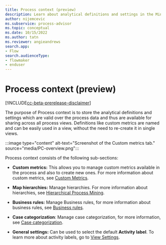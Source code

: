 ```yaml
---
title: Process context (preview)
description: Learn about analytical definitions and settings in the Minit desktop application in process advisor.
author: nijemcevic
ms.subservice: process-advisor
ms.topic: conceptual
ms.date: 10/15/2022
ms.author: tatn
ms.reviewer: angieandrews
search.app:
- Flow
search.audienceType:
- flowmaker
- enduser
---
```


# Process context (preview)

[!INCLUDE[cc-beta-prerelease-disclaimer](../includes/cc-beta-prerelease-disclaimer.md)]

The purpose of Process context is to store the analytical definitions and settings which are valid over the process data and thus are available for sharing across all process views. Definitions like custom metrics are named and can be easily used in a view, without the need to re-create it in single views.

:::image type="content" alt-text="Screenshot of the Custom metrics tab." source="media/PC-overview.png":::

Process context consists of the following sub-sections:

- **Custom metrics:** This allows you to manage custom metrics available in the process and also to create new ones. For more information about custom metrics, see [Custom Metrics](custom-metrics.md).

- **Map hierarchies:** Manage hierarchies. For more information about hierarchies, see [Hierarchical Process Mining](hierarchical-process-mining.md).

- **Business rules:** Manage Business rules, for more information about business rules, see [Business rules](business-rules.md).

- **Case categorization**: Manage case categorization, for more information, see [Case categorization](case-categorization.md).

- **General settings:** Can be used to select the default **Activity label**. To learn more about activity labels, go to [View Settings](view-settings.md).




